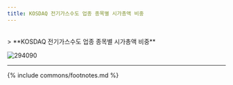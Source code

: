 ```yaml
---
title: KOSDAQ 전기가스수도 업종 종목별 시가총액 비중
---
```

<br>
> **KOSDAQ 전기가스수도 업종 종목별 시가총액 비중<a id="pie"></a>**

![294090](images/kosdaq_업종_전기가스수도_종목.png)

---
{% include commons/footnotes.md %}